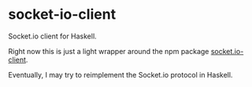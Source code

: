 # socket-io-client
Socket.io client for Haskell.

Right now this is just a light wrapper around the npm package [socket.io-client](https://www.npmjs.com/package/socket.io-client).

Eventually, I may try to reimplement the Socket.io protocol in Haskell.
